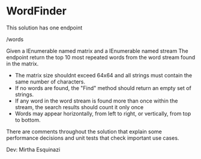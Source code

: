 # WordFinder
This solution has one endpoint 

/words 

Given a IEnumerable<string> named matrix and a IEnumerable<string> named stream
The endpoint return the top 10 most repeated words from the word stream found in the
matrix.

- The matrix size shouldnt exceed 64x64 and all strings must contain the same number of characters.
- If no words are found, the "Find" method should return an empty set of strings.
- If any word in the word stream is found more than once within the stream, the search results
should count it only once 
- Words may appear horizontally, from left to right, or vertically, from top to bottom.

There are comments throughout the solution that explain some performance decisions and unit tests that check important use cases.

Dev: Mirtha Esquinazi
